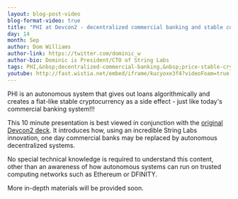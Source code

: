 ```yaml
---
layout: blog-post-video
blog-format-video: true
title: "PHI at Devcon2 - decentralized commercial banking and stable currency"
day: 14
month: Sep
author: Dom Williams
author-link: https://twitter.com/dominic_w
author-bio: Dominic is President/CTO of String Labs
tags: PHI,&nbsp;decentralized-commercial-banking,&nbsp;price-stable-cryptocurrency,&nbsp;crypto-fiat
youtube: http://fast.wistia.net/embed/iframe/kucyoxe3f4?videoFoam=true
---
```


PHI is an autonomous system that gives out loans algorithmically and creates a fiat-like stable cryptocurrency as a side effect - just like today's commercial banking system!!!

This 10 minute presentation is best viewed in conjunction with the <a href="https://t.co/g3Tsiz6zOX">original Devcon2 deck</a>. It introduces how, using an incredible String Labs innovation, one
day commercial banks may be replaced by autonomous decentralized systems.

No special technical knowledge is required to understand this content, other than an awareness of how autonomous systems can run on trusted computing networks such as Ethereum or DFINITY.

More in-depth materials will be provided soon. 
